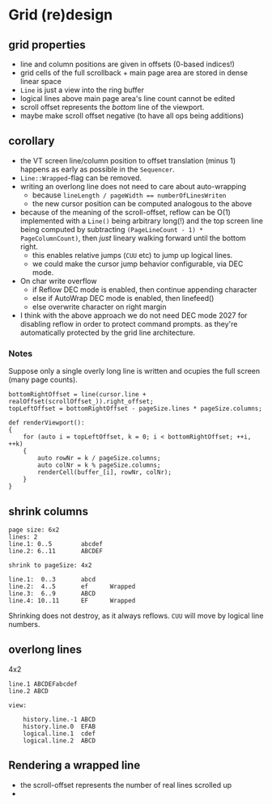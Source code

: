 # Grid (re)design

## grid properties

- line and column positions are given in offsets (0-based indices!)
- grid cells of the full scrollback + main page area are stored in dense linear space
- `Line` is just a view into the ring buffer
- logical lines above main page area's line count cannot be edited
- scroll offset represents the *bottom* line of the viewport.
- maybe make scroll offset negative (to have all ops being additions)

## corollary

- the VT screen line/column position to offset translation (minus 1)
  happens as early as possible in the `Sequencer`.
- `Line::Wrapped`-flag can be removed.
- writing an overlong line does not need to care about auto-wrapping
  - because `lineLength / pageWidth == numberOfLinesWriten`
  - the new cursor position can be computed analogous to the above
- because of the meaning of the scroll-offset, reflow can be O(1) implemented
  with a `Line()` being arbitrary long(!) and the top screen line being
  computed by subtracting `(PageLineCount - 1) * PageColumnCount)`,
  then *just* lineary walking forward until the bottom right.
  - this enables relative jumps (`CUU` etc) to jump up logical lines.
  - we could make the cursor jump behavior configurable, via DEC mode.
- On char write overflow
  - if Reflow DEC mode is enabled, then continue appending character
  - else if AutoWrap DEC mode is enabled, then linefeed()
  - else overwrite character on right margin
- I think with the above approach we do not need DEC mode 2027 for disabling
  reflow in order to protect command prompts. as they're automatically protected
  by the grid line architecture.

### Notes

Suppose only a single overly long line is written and ocupies the full screen
(many page counts).

```
bottomRightOffset = line(cursor.line + realOffset(scrollOffset_)).right_offset;
topLeftOffset = bottomRightOffset - pageSize.lines * pageSize.columns;

def renderViewport():
{
    for (auto i = topLeftOffset, k = 0; i < bottomRightOffset; ++i, ++k)
    {
        auto rowNr = k / pageSize.columns;
        auto colNr = k % pageSize.columns;
        renderCell(buffer_[i], rowNr, colNr);
    }
}
```

## shrink columns

    page size: 6x2
    lines: 2
    line.1: 0..5        abcdef
    line.2: 6..11       ABCDEF

    shrink to pageSize: 4x2

    line.1:  0..3       abcd
    line.2:  4..5       ef      Wrapped
    line.3:  6..9       ABCD
    line.4: 10..11      EF      Wrapped

Shrinking does not destroy, as it always reflows.
`CUU` will move by logical line numbers.

## overlong lines

4x2


    line.1 ABCDEFabcdef
    line.2 ABCD

    view:

        history.line.-1 ABCD
        history.line.0  EFAB
        logical.line.1  cdef
        logical.line.2  ABCD

## Rendering a wrapped line

- the scroll-offset represents the number of real lines scrolled up
-
